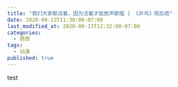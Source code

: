 ```yaml
---
title: "我们大家都活着，因为活着才能放声歌唱 | 《乒乓》观后感"
date: 2020-09-13T11:30:00-07:00
last_modified_at: 2020-09-13T12:32:00-07:00
categories:
  - 感想
tags:
  - 动漫
published: true
---
```

test
